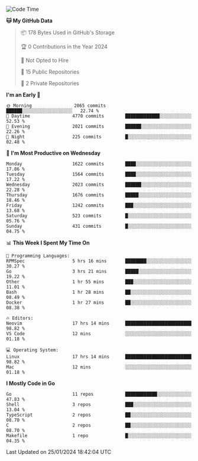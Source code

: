 <!--START_SECTION:waka-->
![Code Time](http://img.shields.io/badge/Code%20Time-345%20hrs%2050%20mins-blue)

**🐱 My GitHub Data** 

> 📦 178 Bytes Used in GitHub's Storage 
 > 
> 🏆 0 Contributions in the Year 2024
 > 
> 🚫 Not Opted to Hire
 > 
> 📜 15 Public Repositories 
 > 
> 🔑 2 Private Repositories 
 > 
**I'm an Early 🐤** 

```text
🌞 Morning                2065 commits        ██████░░░░░░░░░░░░░░░░░░░   22.74 % 
🌆 Daytime                4770 commits        █████████████░░░░░░░░░░░░   52.53 % 
🌃 Evening                2021 commits        ██████░░░░░░░░░░░░░░░░░░░   22.26 % 
🌙 Night                  225 commits         █░░░░░░░░░░░░░░░░░░░░░░░░   02.48 % 
```
📅 **I'm Most Productive on Wednesday** 

```text
Monday                   1622 commits        ████░░░░░░░░░░░░░░░░░░░░░   17.86 % 
Tuesday                  1564 commits        ████░░░░░░░░░░░░░░░░░░░░░   17.22 % 
Wednesday                2023 commits        ██████░░░░░░░░░░░░░░░░░░░   22.28 % 
Thursday                 1676 commits        █████░░░░░░░░░░░░░░░░░░░░   18.46 % 
Friday                   1242 commits        ███░░░░░░░░░░░░░░░░░░░░░░   13.68 % 
Saturday                 523 commits         █░░░░░░░░░░░░░░░░░░░░░░░░   05.76 % 
Sunday                   431 commits         █░░░░░░░░░░░░░░░░░░░░░░░░   04.75 % 
```


📊 **This Week I Spent My Time On** 

```text
💬 Programming Languages: 
RPMSpec                  5 hrs 16 mins       ████████░░░░░░░░░░░░░░░░░   30.27 % 
Go                       3 hrs 21 mins       █████░░░░░░░░░░░░░░░░░░░░   19.22 % 
Other                    1 hr 55 mins        ███░░░░░░░░░░░░░░░░░░░░░░   11.01 % 
Bash                     1 hr 28 mins        ██░░░░░░░░░░░░░░░░░░░░░░░   08.49 % 
Docker                   1 hr 27 mins        ██░░░░░░░░░░░░░░░░░░░░░░░   08.38 % 

🔥 Editors: 
Neovim                   17 hrs 14 mins      █████████████████████████   98.82 % 
VS Code                  12 mins             ░░░░░░░░░░░░░░░░░░░░░░░░░   01.18 % 

💻 Operating System: 
Linux                    17 hrs 14 mins      █████████████████████████   98.82 % 
Mac                      12 mins             ░░░░░░░░░░░░░░░░░░░░░░░░░   01.18 % 
```

**I Mostly Code in Go** 

```text
Go                       11 repos            ████████████░░░░░░░░░░░░░   47.83 % 
Shell                    3 repos             ███░░░░░░░░░░░░░░░░░░░░░░   13.04 % 
TypeScript               2 repos             ██░░░░░░░░░░░░░░░░░░░░░░░   08.70 % 
C                        2 repos             ██░░░░░░░░░░░░░░░░░░░░░░░   08.70 % 
Makefile                 1 repo              █░░░░░░░░░░░░░░░░░░░░░░░░   04.35 % 
```




 Last Updated on 25/01/2024 18:42:04 UTC
<!--END_SECTION:waka-->
